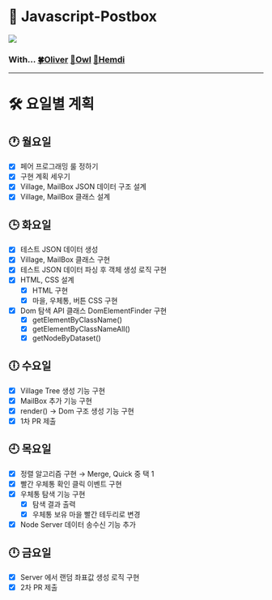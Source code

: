 # **📮 Javascript-Postbox**

![](https://user-images.githubusercontent.com/34249911/157412908-a9efc305-480e-4544-95d9-342c4b6581a1.JPG)

### **With... [🍀Oliver](https://github.com/jthw1005) [🦉Owl](https://github.com/bukim0329) [🐹Hemdi](https://github.com/hemudi)**

---

# **🛠 요일별 계획**

## **🕐 월요일**

- [x] 페어 프로그래밍 룰 정하기
- [x] 구현 계획 세우기
- [x] Village, MailBox JSON 데이터 구조 설계
- [x] Village, MailBox 클래스 설계

## **🕒 화요일**

- [x] 테스트 JSON 데이터 생성
- [x] Village, MailBox 클래스 구현
- [x] 테스트 JSON 데이터 파싱 후 객체 생성 로직 구현
- [x] HTML, CSS 설계
  - [x] HTML 구현
  - [x] 마을, 우체통, 버튼 CSS 구현
- [x] Dom 탐색 API 클래스 DomElementFinder 구현
  - [x] getElementByClassName()
  - [x] getElementByClassNameAll()
  - [x] getNodeByDataset()

## **🕕 수요일**

- [x] Village Tree 생성 기능 구현
- [x] MailBox 추가 기능 구현
- [x] render() → Dom 구조 생성 기능 구현
- [x] 1차 PR 제출

## **🕘 목요일**

- [x] 정렬 알고리즘 구현 → Merge, Quick 중 택 1
- [x] 빨간 우체통 확인 클릭 이벤트 구현
- [x] 우체통 탐색 기능 구현
  - [x] 탐색 결과 출력
  - [x] 우체통 보유 마을 빨간 테두리로 변경
- [x] Node Server 데이터 송수신 기능 추가

## **🕛 금요일**

- [x] Server 에서 랜덤 좌표값 생성 로직 구현
- [x] 2차 PR 제출
